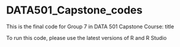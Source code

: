 # DATA501_Capstone_codes
This is the final code for Group 7 in DATA 501 Capstone Course: title


To run this code, please use the latest versions of R and R Studio
